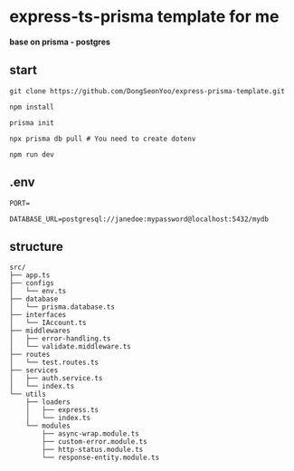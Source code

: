 # express-ts-prisma template for me

**base on prisma - postgres**

## start

```shell
git clone https://github.com/DongSeonYoo/express-prisma-template.git

npm install

prisma init

npx prisma db pull # You need to create dotenv

npm run dev
```

## .env

```shell
PORT=

DATABASE_URL=postgresql://janedoe:mypassword@localhost:5432/mydb
```

## structure

```shell
src/
├── app.ts
├── configs
│   └── env.ts
├── database
│   └── prisma.database.ts
├── interfaces
│   └── IAccount.ts
├── middlewares
│   ├── error-handling.ts
│   └── validate.middleware.ts
├── routes
│   └── test.routes.ts
├── services
│   ├── auth.service.ts
│   └── index.ts
└── utils
    ├── loaders
    │   ├── express.ts
    │   └── index.ts
    └── modules
        ├── async-wrap.module.ts
        ├── custom-error.module.ts
        ├── http-status.module.ts
        └── response-entity.module.ts
```
